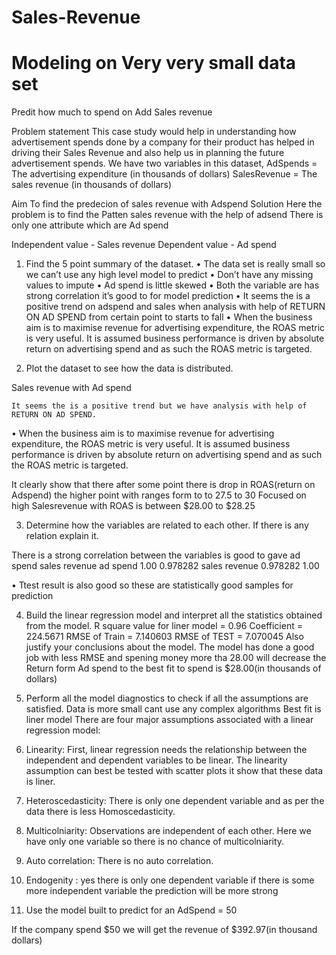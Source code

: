 # Sales-Revenue
# Modeling on Very very small data set

Predit how much to spend on Add 
Sales revenue

Problem statement
This case study would help in understanding how advertisement spends done by a company for their 
product  has  helped  in  driving  their  Sales  Revenue  and  also  help  us  in  planning  the  future 
advertisement spends. We have two variables in this dataset,
AdSpends = The advertising expenditure (in thousands of dollars)
SalesRevenue = The sales revenue (in thousands of dollars)

Aim
To find the predecion of sales revenue with Adspend
Solution
Here the problem is to find the Patten sales revenue with the help of adsend
There is only one attribute which are Ad spend

Independent value - Sales revenue
Dependent value   - Ad spend

1.  Find the 5 point summary of the dataset.
•	The data set is really small so we can’t use any high level model to predict
•	Don’t have any missing values to impute
•	Ad spend is little skewed
•	Both the variable are has strong correlation it’s good to for model prediction
•	It seems the is a positive trend on adspend and sales when analysis with help of RETURN ON AD SPEND from certain point to starts to fall
•	 When the business aim is to maximise revenue for advertising expenditure, the ROAS metric is very useful. It is assumed business performance is driven by absolute return on advertising spend and as such the ROAS metric is targeted.


2.  Plot the dataset to see how the data is distributed.

Sales revenue with Ad spend
 
    It seems the is a positive trend but we have analysis with help of RETURN ON AD SPEND.

•	When the business aim is to maximise revenue for advertising expenditure, the ROAS metric is very useful. It is assumed business performance is driven by absolute return on advertising spend and as such the ROAS metric is targeted.


 
It clearly show that there after some point there is drop in ROAS(return on Adspend) the higher point with ranges form to to 27.5 to 30
Focused on high Salesrevenue with ROAS is between $28.00 to $28.25
 




3.  Determine how the variables are related to each other. If there is any relation explain it.
 
There is a strong correlation between the variables is good to gave
 	ad spend	sales revenue
ad spend	1.00	0.978282
sales revenue	0.978282	1.00


•	Ttest result is also good so these are statistically good samples for prediction









4.  Build the linear regression model and interpret all the statistics obtained from the model. 
	R square value for liner model    = 0.96
	Coefficient 		   	= 224.5671
	RMSE of Train 			= 7.140603
	RMSE of TEST			= 7.070045
Also justify your conclusions about the model.
	The model has done a good job with less RMSE and spening money more tha 28.00 will decrease the Return form Ad spend to the best fit to spend is $28.00(in thousands of dollars)
5.  Perform all the model diagnostics to check if all the assumptions are satisfied.
Data is more small cant use any complex algorithms Best fit is liner model
	There are four major assumptions associated with a linear regression model:
1.	Linearity: First, linear regression needs the relationship between the independent and dependent variables to be linear.  The linearity assumption can best be tested with scatter plots it show that these data is liner.
2.	Heteroscedasticity: There is only one dependent variable and as per the data there is less Homoscedasticity.
3.	Multicolniarity: Observations are independent of each other. Here we have only one variable so there is no chance of multicolniarity.
4.	Auto correlation: There is no auto correlation.
5.	Endogenity : yes  there is only one dependent variable if there is some more independent variable the prediction will be more strong

6.	Use the model built to predict for an AdSpend = 50

If the company spend $50 we will get the revenue of $392.97(in thousand dollars)






